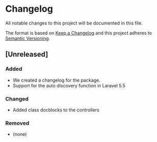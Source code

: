 # Changelog
All notable changes to this project will be documented in this file.

The format is based on [Keep a Changelog](http://keepachangelog.com/en/1.0.0/)
and this project adheres to [Semantic Versioning](http://semver.org/spec/v2.0.0.html).

## [Unreleased]

### Added
- We created a changelog for the package. 
- Support for the auto discovery function in Laravel 5.5 

### Changed
- Added class docblocks to the controllers

### Removed
- (none)
